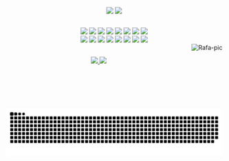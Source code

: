  <div align="center">
  <img height="180em" src="https://github-readme-streak-stats.herokuapp.com?user=antonionetodeveloper&theme=highcontrast&mode=weekly"/>
 <img height="180em" src="https://api.githubtrends.io/user/svg/antonionetodeveloper/langs?time_range=one_year&loc_metric=changed&compact=True&theme=dark"/>
</div>

##

<div align="center" display:"flex">
  <div>
    <code><img width="5%" src="https://i.ibb.co/dKMXk7G/nextjs-svgrepo-com-1.png"></code>
    <code><img width="5%" src="https://www.svgrepo.com/show/452075/node-js.svg"></code>
    <code><img width="5%" src="https://www.svgrepo.com/show/373554/django.svg"></code>
    <code><img width="5%" src="https://www.svgrepo.com/show/354259/react.svg"></code>
    <code><img width="5%" src="https://www.svgrepo.com/show/373848/mysql.svg"></code>
    <code><img width="5%" src="https://www.svgrepo.com/show/439231/mongodb.svg"></code>
    <code><img width="5%" src="https://www.svgrepo.com/show/373535/css.svg"></code>
    <code><img width="5%" src="https://www.svgrepo.com/show/374118/tailwind.svg"></code>
  </div>
  <div>
    <code><img width="5%" src="https://i.ibb.co/WgvN9xt/rust-svgrepo-com.png"></code>
    <code><img width="5%" src="https://www.svgrepo.com/show/353795/go.svg"></code>
    <code><img width="5%" src="https://www.svgrepo.com/show/452091/python.svg"></code>
    <code><img width="5%" src="https://www.svgrepo.com/show/349540/typescript.svg"></code>
    <code><img width="5%" src="https://www.svgrepo.com/show/353423/arduino.svg"></code>
    <code><img width="5%" src="https://www.svgrepo.com/show/448236/linux.svg"></code>
    <code><img width="5%" src="https://www.svgrepo.com/show/452192/docker.svg"></code>
    <code><img width="5%" src="https://www.svgrepo.com/show/373623/git.svg"></code>
  </div>
  <img align="right" alt="Rafa-pic" height="150" style="border-radius:'50px';" src="https://cdn-icons-png.flaticon.com/512/619/619054.png?w=740&t=st=1674931409~exp=1674932009~hmac=6b38b153315f41d5dbaf146c">
  </div>
 
 ##
 
  <div align="center" display:"flex"> 
     <a href="https://Wa.me//5579988766544" target="_blank"><img src="https://img.shields.io/badge/WhatsApp-25D366?style=for-the-badge&logo=whatsapp&logoColor=white" target="_blank"/>
     <a href="https://www.linkedin.com/in/dev-antonio-fernandes" target="_blank"><img src="https://img.shields.io/badge/LinkedIn-0077B5?style=for-the-badge&logo=linkedin&logoColor=white" target="_blank"/> 
 </div>
    </div>

 <picture>
  <source media="not all" srcset="https://raw.githubusercontent.com/platane/snk/output/github-contribution-grid-snake-dark.svg" class="source-dark">
  <source media="(prefers-color-scheme: light),(prefers-color-scheme: dark)" srcset="https://raw.githubusercontent.com/platane/snk/output/github-contribution-grid-snake.svg" class="source-light">
  <img alt="github contribution grid snake animation" src="https://raw.githubusercontent.com/platane/snk/output/github-contribution-grid-snake.svg" style="visibility:visible;max-width:100%;">
</picture>
